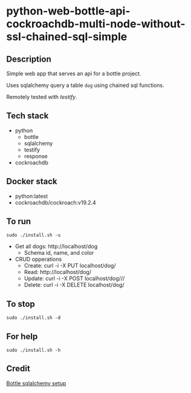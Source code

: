 # python-web-bottle-api-cockroachdb-multi-node-without-ssl-chained-sql-simple

## Description
Simple web app that serves an api
for a bottle project.

Uses sqlalchemy query a table `dog` using chained sql functions.

Remotely tested with *testify*.

## Tech stack
- python
  - bottle
  - sqlalchemy
  - testify
  - response
- cockroachdb

## Docker stack
- python:latest
- cockroachdb/cockroach:v19.2.4

## To run
`sudo ./install.sh -u`
- Get all dogs: http://localhost/dog
  - Schema id, name, and color
- CRUD opperations
  - Create: curl -i -X PUT localhost/dog/<id>
  - Read: http://localhost/dog/<id>
  - Update: curl -i -X POST localhost/dog/<id>/<name>/<color>
  - Delete: curl -i -X DELETE localhost/dog/<id>

## To stop
`sudo ./install.sh -d`

## For help
`sudo ./install.sh -h`

## Credit
[Bottle sqlalchemy setup](https://github.com/iurisilvio/bottle-sqlalchemy/blob/master/examples/basic.py)
